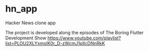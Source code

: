 # hn_app
Hacker News clone app

The project is developed along the episodes of The Boring Flutter Development Show
https://www.youtube.com/playlist?list=PLOU2XLYxmsIK0r_D-zWcmJ1plIcDNnRkK